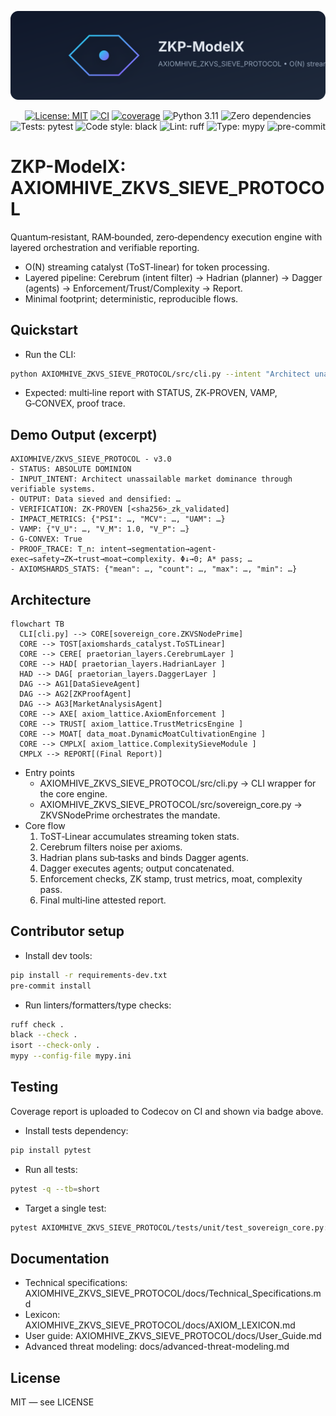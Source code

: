 <p align="center">
  <img src="assets/banner.svg" alt="ZKP-ModelX banner" width="640"/>
</p>

<p align="center">
  <a href="LICENSE"><img src="https://img.shields.io/badge/license-MIT-green.svg" alt="License: MIT"></a>
  <a href="https://github.com/ericadamsai/ZKP-ModelX/actions/workflows/ci.yml"><img src="https://github.com/ericadamsai/ZKP-ModelX/actions/workflows/ci.yml/badge.svg" alt="CI"></a>
  <a href="https://codecov.io/gh/ericadamsai/ZKP-ModelX"><img src="https://codecov.io/gh/ericadamsai/ZKP-ModelX/branch/main/graph/badge.svg" alt="coverage"></a>
  <img src="https://img.shields.io/badge/python-3.11-blue.svg" alt="Python 3.11">
  <img src="https://img.shields.io/badge/deps-0-brightgreen.svg" alt="Zero dependencies">
  <img src="https://img.shields.io/badge/tests-pytest-6C9EEB.svg" alt="Tests: pytest">
  <img src="https://img.shields.io/badge/style-black-000000.svg" alt="Code style: black">
  <img src="https://img.shields.io/badge/lint-ruff-46A2F1.svg" alt="Lint: ruff">
  <img src="https://img.shields.io/badge/type-mypy-2A6DB1.svg" alt="Type: mypy">
  <img src="https://img.shields.io/badge/hooks-pre--commit-FAB040.svg" alt="pre-commit">
</p>

# ZKP-ModelX: AXIOMHIVE_ZKVS_SIEVE_PROTOCOL

Quantum‑resistant, RAM‑bounded, zero‑dependency execution engine with layered orchestration and verifiable reporting.

- O(N) streaming catalyst (ToST‑linear) for token processing.
- Layered pipeline: Cerebrum (intent filter) → Hadrian (planner) → Dagger (agents) → Enforcement/Trust/Complexity → Report.
- Minimal footprint; deterministic, reproducible flows.

## Quickstart
- Run the CLI:
```bash path=null start=null
python AXIOMHIVE_ZKVS_SIEVE_PROTOCOL/src/cli.py --intent "Architect unassailable market dominance through verifiable systems."
```
- Expected: multi‑line report with STATUS, ZK‑PROVEN, VAMP, G‑CONVEX, proof trace.

## Demo Output (excerpt)
```text path=null start=null
AXIOMHIVE/ZKVS_SIEVE_PROTOCOL - v3.0
- STATUS: ABSOLUTE DOMINION
- INPUT_INTENT: Architect unassailable market dominance through verifiable systems.
- OUTPUT: Data sieved and densified: …
- VERIFICATION: ZK-PROVEN [<sha256>_zk_validated]
- IMPACT_METRICS: {"PSI": …, "MCV": …, "UAM": …}
- VAMP: {"V_U": …, "V_M": 1.0, "V_P": …}
- G-CONVEX: True
- PROOF_TRACE: T_n: intent→segmentation→agent-exec→safety→ZK→trust→moat→complexity. Φ↓→0; A* pass; …
- AXIOMSHARDS_STATS: {"mean": …, "count": …, "max": …, "min": …}
```

## Architecture
```mermaid path=null start=null
flowchart TB
  CLI[cli.py] --> CORE[sovereign_core.ZKVSNodePrime]
  CORE --> TOST[axiomshards_catalyst.ToSTLinear]
  CORE --> CERE[ praetorian_layers.CerebrumLayer ]
  CORE --> HAD[ praetorian_layers.HadrianLayer ]
  HAD --> DAG[ praetorian_layers.DaggerLayer ]
  DAG --> AG1[DataSieveAgent]
  DAG --> AG2[ZKProofAgent]
  DAG --> AG3[MarketAnalysisAgent]
  CORE --> AXE[ axiom_lattice.AxiomEnforcement ]
  CORE --> TRUST[ axiom_lattice.TrustMetricsEngine ]
  CORE --> MOAT[ data_moat.DynamicMoatCultivationEngine ]
  CORE --> CMPLX[ axiom_lattice.ComplexitySieveModule ]
  CMPLX --> REPORT[(Final Report)]
```

- Entry points
  - AXIOMHIVE_ZKVS_SIEVE_PROTOCOL/src/cli.py → CLI wrapper for the core engine.
  - AXIOMHIVE_ZKVS_SIEVE_PROTOCOL/src/sovereign_core.py → ZKVSNodePrime orchestrates the mandate.
- Core flow
  1) ToST‑Linear accumulates streaming token stats.
  2) Cerebrum filters noise per axioms.
  3) Hadrian plans sub‑tasks and binds Dagger agents.
  4) Dagger executes agents; output concatenated.
  5) Enforcement checks, ZK stamp, trust metrics, moat, complexity pass.
  6) Final multi‑line attested report.

## Contributor setup
- Install dev tools:
```bash path=null start=null
pip install -r requirements-dev.txt
pre-commit install
```
- Run linters/formatters/type checks:
```bash path=null start=null
ruff check .
black --check .
isort --check-only .
mypy --config-file mypy.ini
```

## Testing
Coverage report is uploaded to Codecov on CI and shown via badge above.
- Install tests dependency:
```bash path=null start=null
pip install pytest
```
- Run all tests:
```bash path=null start=null
pytest -q --tb=short
```
- Target a single test:
```bash path=null start=null
pytest AXIOMHIVE_ZKVS_SIEVE_PROTOCOL/tests/unit/test_sovereign_core.py::TestSovereignCore::test_basic_flow -q
```

## Documentation
- Technical specifications: AXIOMHIVE_ZKVS_SIEVE_PROTOCOL/docs/Technical_Specifications.md
- Lexicon: AXIOMHIVE_ZKVS_SIEVE_PROTOCOL/docs/AXIOM_LEXICON.md
- User guide: AXIOMHIVE_ZKVS_SIEVE_PROTOCOL/docs/User_Guide.md
- Advanced threat modeling: docs/advanced-threat-modeling.md

## License
MIT — see LICENSE
